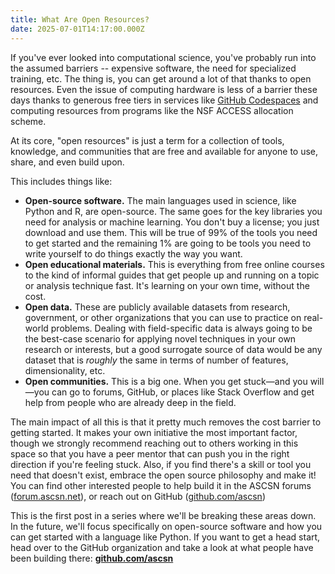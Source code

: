 ```yaml
---
title: What Are Open Resources?
date: 2025-07-01T14:17:00.000Z
---
```

If you've ever looked into computational science, you've probably run into the assumed barriers -- expensive software, the need for specialized training, etc. The thing is, you can get around a lot of that thanks to open resources. Even the issue of computing hardware is less of a barrier these days thanks to generous free tiers in services like [GitHub Codespaces](https://github.com/features/codespaces) and computing resources from programs like the NSF ACCESS allocation scheme.

At its core, "open resources" is just a term for a collection of tools, knowledge, and communities that are free and available for anyone to use, share, and even build upon.

This includes things like:

* **Open-source software.** The main languages used in science, like Python and R, are open-source. The same goes for the key libraries you need for analysis or machine learning. You don't buy a license; you just download and use them. This will be true of 99% of the tools you need to get started and the remaining 1% are going to be tools you need to write yourself to do things exactly the way you want.
* **Open educational materials.** This is everything from free online courses to the kind of informal guides that get people up and running on a topic or analysis technique fast. It's learning on your own time, without the cost.
* **Open data.** These are publicly available datasets from research, government, or other organizations that you can use to practice on real-world problems. Dealing with field-specific data is always going to be the best-case scenario for applying novel techniques in your own research or interests, but a good surrogate source of data would be any dataset that is *roughly* the same in terms of number of features, dimensionality, etc.
* **Open communities.** This is a big one. When you get stuck—and you will—you can go to forums, GitHub, or places like Stack Overflow and get help from people who are already deep in the field.

The main impact of all this is that it pretty much removes the cost barrier to getting started. It makes your own initiative the most important factor, though we strongly recommend reaching out to others working in this space so that you have a peer mentor that can push you in the right direction if you're feeling stuck. Also, if you find there's a skill or tool you need that doesn't exist, embrace the open source philosophy and make it! You can find other interested people to help build it in the ASCSN forums ([forum.ascsn.net](https://forum.ascsn.net)), or reach out on GitHub ([github.com/ascsn](https://github.com/ascsn))

This is the first post in a series where we'll be breaking these areas down. In the future, we'll focus specifically on open-source software and how you can get started with a language like Python. If you want to get a head start, head over to the GitHub organization and take a look at what people have been building there: **[github.com/ascsn](http://github.com/ascsn)**
